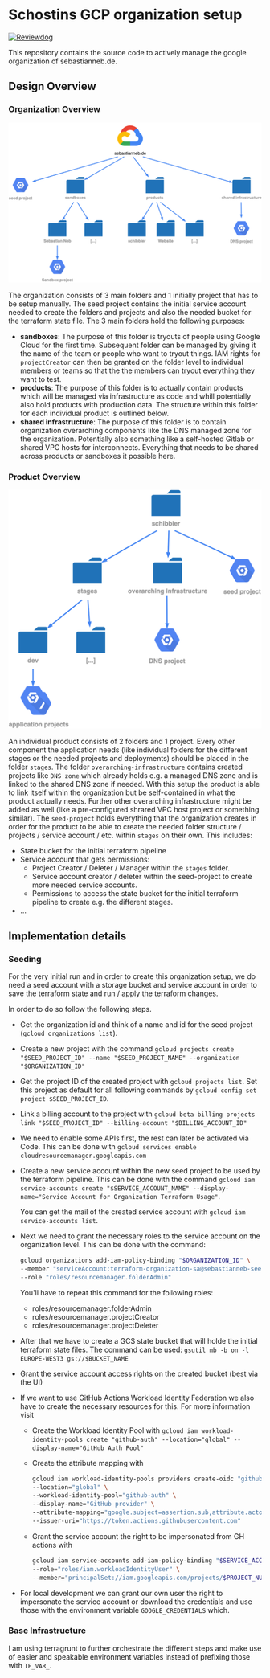 # Schostins GCP organization setup

[![Reviewdog](https://github.com/schostin/gcp-organization/actions/workflows/reviewdog.yml/badge.svg)](https://github.com/schostin/gcp-organization/actions/workflows/reviewdog.yml)

This repository contains the source code to actively manage the google organization of sebastianneb.de.

## Design Overview

### Organization Overview

![Organization Overview](./images/org-overview.png)

The organization consists of 3 main folders and 1 initially project that has to be setup manually.
The seed project contains the initial service account needed to create the folders and projects
and also the needed bucket for the terraform state file.
The 3 main folders hold the following purposes:

- **sandboxes**: The purpose of this folder is tryouts of people using Google Cloud for the first time.
  Subsequent folder can be managed by giving it the name of the team or people who want to tryout things.
  IAM rights for `projectCreator` can then be granted on the folder level to individual members or teams
  so that the the members can tryout everything they want to test.
- **products**: The purpose of this folder is to actually contain products which will be managed via
  infrastructure as code and whill potentially also hold products with production data. The structure
  within this folder for each individual product is outlined below.
- **shared infrastructure**: The purpose of this folder is to contain organization overarching components
  like the DNS managed zone for the organization. Potentially also something like a self-hosted Gitlab
  or shared VPC hosts for interconnects. Everything that needs to be shared across products or sandboxes
  it possible here.

### Product Overview

![Product Overview](./images/product-overview.png)

An individual product consists of 2 folders and 1 project. Every other component the application needs
(like individual folders for the different stages or the needed projects and deployments) should
be placed in the folder `stages`. The folder `overarching-infrastructure` contains created projects
like `DNS zone` which already holds e.g. a managed DNS zone and is linked to the shared DNS zone if needed.
With this setup the product is able to link itself within the organization but be self-contained in what
the product actually needs. Further other overarching infrastructure might be added as well (like a
pre-configured shrared VPC host project or something similar).
The `seed-project` holds everything that the organization creates in order for the product to be able
to create the needed folder structure / projects / service account / etc. within `stages` on their own.
This includes:

- State bucket for the initial terraform pipeline
- Service account that gets permissions:
  - Project Creator / Deleter / Manager within the `stages` folder.
  - Service account creator / deleter within the seed-project to create more needed service accounts.
  - Permissions to access the state bucket for the initial terraform pipeline to create e.g. the different
    stages.
- ...

## Implementation details

### Seeding

For the very initial run and in order to create this organization setup, we do need a seed account with a
storage bucket and service account in order to save the terraform state and run / apply the terraform changes.

In order to do so follow the following steps.

- Get the organization id and think of a name and id for the seed project (`gcloud organizations list`).
- Create a new project with the command
  `gcloud projects create "$SEED_PROJECT_ID" --name "$SEED_PROJECT_NAME" --organization "$ORGANIZATION_ID"`
- Get the project ID of the created project with `gcloud projects list`. Set this project as default for
  all following commands by `gcloud config set project $SEED_PROJECT_ID`.
- Link a billing account to the project with
  `gcloud beta billing projects link "$SEED_PROJECT_ID" --billing-account "$BILLING_ACCOUNT_ID"`
- We need to enable some APIs first, the rest can later be activated via Code. This can be done with
  `gcloud services enable cloudresourcemanager.googleapis.com`
- Create a new service account within the new seed project to be used by the terraform pipeline. This can be
  done with the command
  `gcloud iam service-accounts create "$SERVICE_ACCOUNT_NAME" --display-name="Service Account for Organization Terraform Usage"`.

  You can get the mail of the created service account with `gcloud iam service-accounts list`.

- Next we need to grant the necessary roles to the service account on the organization level. This can be done with the command:

  ```bash
  gcloud organizations add-iam-policy-binding "$ORGANIZATION_ID" \
  --member "serviceAccount:terraform-organization-sa@sebastianneb-seed-2022.iam.gserviceaccount.com" \
  --role "roles/resourcemanager.folderAdmin"
  ```

  You'll have to repeat this command for the following roles:

  - roles/resourcemanager.folderAdmin
  - roles/resourcemanager.projectCreator
  - roles/resourcemanager.projectDeleter

- After that we have to create a GCS state bucket that will holde the initial terraform state files. The command
  can be used: `gsutil mb -b on -l EUROPE-WEST3 gs://$BUCKET_NAME`
- Grant the service account access rights on the created bucket (best via the UI)
- If we want to use GitHub Actions Workload Identity Federation we also have to create the necessary resources for this. For more
  information visit [](https://cloud.google.com/blog/products/identity-security/enabling-keyless-authentication-from-github-actions)

  - Create the Workload Identity Pool with
    `gcloud iam workload-identity-pools create "github-auth" --location="global" --display-name="GitHub Auth Pool"`
  - Create the attribute mapping with

    ```bash
    gcloud iam workload-identity-pools providers create-oidc "github-provider" \
    --location="global" \
    --workload-identity-pool="github-auth" \
    --display-name="GitHub provider" \
    --attribute-mapping="google.subject=assertion.sub,attribute.actor=assertion.actor,attribute.repository=assertion.repository" \
    --issuer-uri="https://token.actions.githubusercontent.com"
    ```

  - Grant the service account the right to be impersonated from GH actions with

    ```bash
    gcloud iam service-accounts add-iam-policy-binding "$SERVICE_ACCOUNT_EMAIL" \
    --role="roles/iam.workloadIdentityUser" \
    --member="principalSet://iam.googleapis.com/projects/$PROJECT_NUMBER/locations/global/workloadIdentityPools/github-auth/subject/$GITHUB_REPOSITORY_WITH_OWNER"
    ```

- For local development we can grant our own user the right to impersonate the service account or download the credentials and use those with
  the environment variable `GOOGLE_CREDENTIALS` which.

### Base Infrastructure

I am using terragrunt to further orchestrate the different steps and make use of easier and speakable
environment variables instead of prefixing those with `TF_VAR_`.
